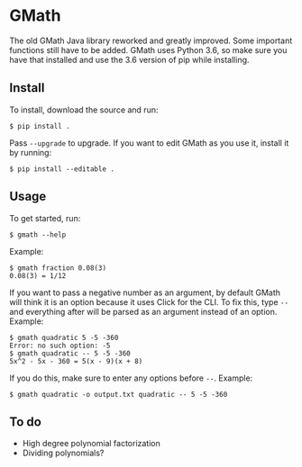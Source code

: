 # GMath
The old GMath Java library reworked and greatly improved. Some important functions still have to be added. GMath uses Python 3.6, so make sure you have that installed and use the 3.6 version of pip while installing.

## Install
To install, download the source and run:
```
$ pip install .
```
Pass `--upgrade` to upgrade.
If you want to edit GMath as you use it, install it by running:
```
$ pip install --editable .
```

## Usage
To get started, run:
```
$ gmath --help
```
Example:
```
$ gmath fraction 0.08(3)
0.08(3) = 1/12
```
If you want to pass a negative number as an argument, by default GMath will think it is an option because it uses Click for the CLI. To fix this, type `--` and everything after will be parsed as an argument instead of an option.
Example:
```
$ gmath quadratic 5 -5 -360
Error: no such option: -5
$ gmath quadratic -- 5 -5 -360
5x^2 - 5x - 360 = 5(x - 9)(x + 8)
```
If you do this, make sure to enter any options before `--`.
Example:
```
$ gmath quadratic -o output.txt quadratic -- 5 -5 -360
```

## To do
* High degree polynomial factorization
* Dividing polynomials?
